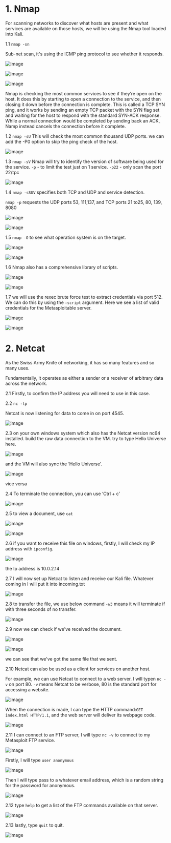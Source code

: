 # 1. Nmap

For scanning networks to discover what hosts are present and what services are available on those hosts, we will be using the Nmap tool loaded into Kali.

1.1 `nmap -sn`

Sub-net scan, it's using the ICMP ping protocol to see whether it responds.

![image](https://user-images.githubusercontent.com/118358126/202834409-e05da7e7-bd80-436a-a966-24e9f601936a.png)

![image](https://user-images.githubusercontent.com/118358126/202834433-ebbc3b39-b2f7-49b4-accc-cab74a633f17.png)

![image](https://user-images.githubusercontent.com/118358126/202834442-1ff2778e-976e-4a76-a434-6f55d375415e.png)

Nmap is checking the most common services to see if they’re open on the host. It does this by starting to open a connection to the service, and then closing it down before the connection is complete. This is called a TCP SYN ping, and it works by sending an empty TCP packet with the SYN flag set and waiting for the host to respond with the standard SYN-ACK response. While a normal connection would be completed by sending back an ACK, Namp instead cancels the connection before it complete.

1.2 `nmap -sU`
This will check the most common thousand UDP ports.
we can add the -P0 option to skip the ping check of the host.

![image](https://user-images.githubusercontent.com/118358126/202834530-bcf8e700-461d-47d8-870e-990f81c2e588.png)

1.3 `nmap -sV`
Nmap will try to identify the version of software being used for the service.
`-p` - to limit the test just on 1 service.
`-p22` - only scan the port 22/tpc

![image](https://user-images.githubusercontent.com/118358126/202834783-58c6efd2-6e9c-43e2-a2be-64ab0ac46fb3.png)

1.4 `nmap -sSUV` specifies both TCP and UDP and service detection.

`nmap -p` requests the UDP ports 53, 111,137, and TCP ports 21 to25, 80, 139, 8080

![image](https://user-images.githubusercontent.com/118358126/202834909-d0d7e47a-398a-4d20-958c-f48dfe6f4f5a.png)

![image](https://user-images.githubusercontent.com/118358126/202834915-54818cd3-8448-48e3-9cc3-c40d43059954.png)

1.5 `nmap -O` to see what operation system is on the target.

![image](https://user-images.githubusercontent.com/118358126/202834946-a80484fd-74e9-4460-b65e-d82904c92bfd.png)

![image](https://user-images.githubusercontent.com/118358126/202834959-3791478a-c6a8-4264-9a4c-c5c0b9ae19f5.png)

1.6	Nmap also has a comprehensive library of scripts.

![image](https://user-images.githubusercontent.com/118358126/202835244-17fb25d3-e6e6-49de-b465-fe719bc880a9.png)

![image](https://user-images.githubusercontent.com/118358126/202835249-e87afb1a-53d4-4197-9f02-c05bccee3edf.png)

1.7 we will use the rexec brute force test to extract credentials via port 512.
We can do this by using the `–script` argument.
Here we see a list of valid credentials for the Metasploitable server.

![image](https://user-images.githubusercontent.com/118358126/202835279-2adff0c6-d518-4f3e-93bc-c015d41f6127.png)

![image](https://user-images.githubusercontent.com/118358126/202835283-80cd6459-ce7b-4455-9fc7-c4e04c0f3b6f.png)



# 2. Netcat

As the Swiss Army Knife of networking, it has so many features and so many uses.

Fundamentally, it operates as either a sender or a receiver of arbitrary data across the network.

2.1 Firstly, to confirm the IP address you will need to use in this case.

2.2 `nc -lp`

Netcat is now listening for data to come in on port 4545.

![image](https://user-images.githubusercontent.com/118358126/202835564-dde03d22-5c10-44e5-8a98-052997426a08.png)

2.3 on your own windows system which also has the Netcat version nc64 installed. build the raw data connection to the VM. try to type Hello Universe here.

![image](https://user-images.githubusercontent.com/118358126/202835588-b8fdbd75-3180-4f35-98c8-2034bcb8dffc.png)

and the VM will also sync the ‘Hello Universe’.

![image](https://user-images.githubusercontent.com/118358126/202835599-0b6be66c-024f-443f-97d6-4adafe520438.png)

vice versa

2.4 To terminate the connection, you can use ‘Ctrl + c’

![image](https://user-images.githubusercontent.com/118358126/202835636-94907f5e-cebf-4fca-b0f0-22d21fabecaa.png)

2.5 to view a document, use `cat`

![image](https://user-images.githubusercontent.com/118358126/202835662-02682ed3-6b32-4916-8c12-a86ced7d98a9.png)

![image](https://user-images.githubusercontent.com/118358126/202835666-b7bb8fb5-9928-4106-a363-ed4dd2ebe174.png)

2.6	if you want to receive this file on windows, firstly, I will check my IP address with `ipconfig`.

![image](https://user-images.githubusercontent.com/118358126/202835680-08b75d9a-66b1-4608-9d1f-c8493c589f4c.png)

the Ip address is 10.0.2.14

2.7 I will now set up Netcat to listen and receive our Kali file.  Whatever coming in I will put it into incoming.txt

![image](https://user-images.githubusercontent.com/118358126/202836065-6852277c-4608-4780-9f5f-f9e8caa4d48d.png)

2.8 to transfer the file, we use below command `-w3` means it will terminate if with three seconds of no transfer.

![image](https://user-images.githubusercontent.com/118358126/202836061-d4755860-b9b9-4c80-ba47-79def05c6a61.png)


2.9 now we can check if we've received the document.

![image](https://user-images.githubusercontent.com/118358126/202835949-5e887b3a-e293-4a5c-a659-fbb4e2630a06.png)

![image](https://user-images.githubusercontent.com/118358126/202835954-4c300e78-d5d1-43c5-b3fc-fb3d48ac5a8f.png)

we can see that we've got the same file that we sent.

2.10 Netcat can also be used as a client for services on another host.

For example, we can use Netcat to connect to a web server. I will typen `nc -v` on port 80. `-v` means Netcat to be verbose, 80 is the standard port for accessing a website.

![image](https://user-images.githubusercontent.com/118358126/202836230-f8b0a665-8a45-42f7-9de2-594969690f19.png)

When the connection is made, I can type the HTTP command:`GET index.html HTTP/1.1`, and the web server will deliver its webpage code.

![image](https://user-images.githubusercontent.com/118358126/202836262-8b5f9d4f-c4e3-4670-9d03-c9285eb19e7b.png)

2.11 I can connect to an FTP server, I will type `nc -v` to connect to my Metasploit FTP service.

![image](https://user-images.githubusercontent.com/118358126/202836331-2bdd394a-374f-4c69-a62f-a968671a45f0.png)

Firstly, I will type `user anonymous`

![image](https://user-images.githubusercontent.com/118358126/202836364-622266c5-25ea-4402-81d0-5fd360c6746d.png)

Then I will type pass to a whatever email address, which is a random string for the password for anonymous.

![image](https://user-images.githubusercontent.com/118358126/202836434-941d90f8-1980-4c1a-ac65-fe7497150246.png)

2.12 type `help` to get a list of the FTP commands available on that server.

![image](https://user-images.githubusercontent.com/118358126/202836480-17110108-e8ae-4b5c-8c0f-368ce630f778.png)

2.13 lastly, type `quit` to quit.

![image](https://user-images.githubusercontent.com/118358126/202836515-37d7ce55-360c-4c8a-b389-9194872df516.png)













